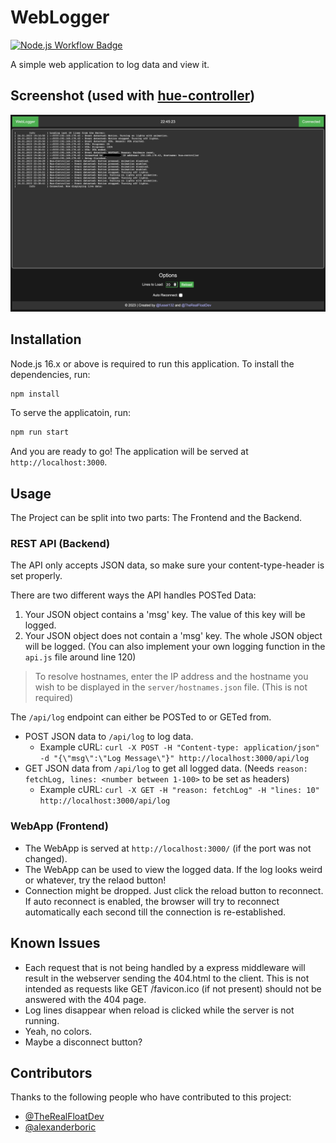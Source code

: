 # WebLogger

<a href="https://github.com/fussel132/weblogger/actions"><img src="https://github.com/fussel132/weblogger/actions/workflows/node.js.yml/badge.svg?branch=main" alt="Node.js Workflow Badge"></a>

A simple web application to log data and view it.

## Screenshot (used with [hue-controller](https://github.com/fussel132/hue-controller))
<img src="images/safari_macos.png" alt="A screenshot of the WebLoggers web page" width="1000"/>

## Installation

Node.js 16.x or above is required to run this application. To install the dependencies, run:

```bash
npm install
```
To serve the applicatoin, run:

```bash
npm run start
```
And you are ready to go! The application will be served at `http://localhost:3000`.

## Usage

The Project can be split into two parts: The Frontend and the Backend.

### REST API (Backend)
The API only accepts JSON data, so make sure your content-type-header is set properly.

There are two different ways the API handles POSTed Data:
1. Your JSON object contains a 'msg' key. The value of this key will be logged.
2. Your JSON object does not contain a 'msg' key. The whole JSON object will be logged. (You can also implement your own logging function in the `api.js` file around line 120)
> To resolve hostnames, enter the IP address and the hostname you wish to be displayed in the `server/hostnames.json` file. (This is not required)

The `/api/log` endpoint can either be POSTed to or GETed from.
- POST JSON data to `/api/log` to log data.
  - Example cURL: `curl -X POST -H "Content-type: application/json" -d "{\"msg\":\"Log Message\"}" http://localhost:3000/api/log`
- GET JSON data from `/api/log` to get all logged data. (Needs `reason: fetchLog, lines: <number between 1-100>` to be set as headers)
  - Example cURL: `curl -X GET -H "reason: fetchLog" -H "lines: 10" http://localhost:3000/api/log`

### WebApp (Frontend)
- The WebApp is served at `http://localhost:3000/` (if the port was not changed).
- The WebApp can be used to view the logged data. If the log looks weird or whatever, try the relaod button!
- Connection might be dropped. Just click the reload button to reconnect. If auto reconnect is enabled, the browser will try to reconnect automatically each second till the connection is re-established.

## Known Issues
- Each request that is not being handled by a express middleware will result in the webserver sending the 404.html to the client. This is not intended as requests like GET /favicon.ico (if not present) should not be answered with the 404 page.
- Log lines disappear when reload is clicked while the server is not running.
- Yeah, no colors.
- Maybe a disconnect button?

## Contributors
Thanks to the following people who have contributed to this project:
- [@TheRealFloatDev](https://github.com/TheRealFloatDev)
- [@alexanderboric](https://github.com/alexanderboric)
